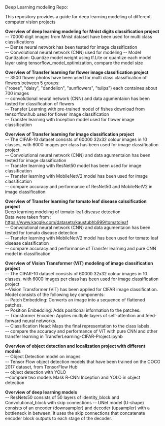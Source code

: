 Deep Learning modeling Repo:  

This repository provides a guide for deep learning modeling of different computer vision projects  

**Overview of deep learning modeling for Mnist digits classification project**    
-- 70000 digit images from Mnist dataset have been used for multi class classifications  
-- Dense neural network has been tested for image classification     
-- Convolutional neural network (CNN) used for modeling
-- Model Quntization: Quantize model weight using tf.Lite or quantize each model layer using tensorflow_model_optimization, compare the model size  
     

**Overview of Transfer learning for flower image classification project**    
-- 3500 flower photos have been used for multi class classification of flowers between 5 groups:  
 ("roses", "daisy", "dandelion", "sunflowers", "tulips") each containes about 700 images  
-- convolutional neural network (CNN) and data agumentaion has been tasted for classification of flowers  
-- Transfer Learning with pre-trained model of fishes download from tensorflow.hub used for flower image classification  
-- Transfer learning with Inception model used for flower image classification  

**Overview of Transfer learning for image classification project**    
-- The CIFAR-10 dataset consists of 60000 32x32 colour images in 10 classes, with 6000 images per class has been used for image classification project  
-- Convolutional neural network (CNN) and data agumentaion has been tested for image classification    
-- Transfer learning with ResNet50 model has been used for image classification    
-- Transfer learning with MobileNetV2 model has been used for image classification    
-- compare accuracy and performance of ResNet50 and MobileNetV2 in image classification  

**Overview of Transfer learning for tomato leaf disease calssification project**   
Deep learning modeling of tomato leaf disease detection  
Data were taken from : https://www.kaggle.com/datasets/kaustubhb999/tomatoleaf  
-- Convolutional neural network (CNN) and data agumentaion has been tested for tomato disease detection  
--  Transfer learning with MobileNetV2 model has been used for tomato leaf disease calssification   
-- compare accuracy and performance of Transfer learning and pure CNN model in classification  

**Overview of Vision Transformer (ViT) modeling of image classification project**   
-- The CIFAR-10 dataset consists of 60000 32x32 colour images in 10 classes, with 6000 images per class has been used for image classification project    
--Vision Transformer (ViT) has been applied for CIFAR image classification. Model consists of the following key components:  
-- Patch Embedding: Converts an image into a sequence of flattened patches.  
-- Position Embedding: Adds positional information to the patches.  
-- Transformer Encoder: Applies multiple layers of self-attention and feed-forward neural networks.  
-- Classification Head: Maps the final representation to the class labels.  
-- compare the accuracy and performance of ViT with pure CNN and other transfer learning in TransferLearning-CIFAR-Project.ipynb 


**Overview of object detection and localization project with different models**     
-- Object Detection model on images  
-- Tensor Flow object detection models that have been trained on the COCO 2017 dataset, from TensorFlow Hub   
-- object detection with YOLO  
--compare two models Mask R-CNN Inception and YOLO in object detection  


**Overview of deep learning models**  
-- ResNets50 consists of 50 layers of identity_block and Convolutional_block with skip connections
-- UNet model (U-shape) consists of an encoder (downsampler) and decoder (upsampler) with a bottleneck in between. It uses the skip connections that concatenate encoder block outputs to each stage of the decoder. 
